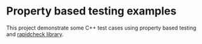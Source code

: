 # Property based testing examples

This project demonstrate some C++ test cases using property based testing and [rapidcheck library](https://github.com/emil-e/rapidcheck).